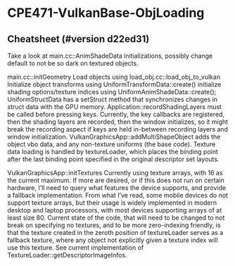 # CPE471-VulkanBase-ObjLoading

## Cheatsheet (#version d22ed31)

Take a look at main.cc::AnimShadeData initializations, possibly change default to not be so dark on textured objects.

main.cc::initGeometry
	Load objects using load_obj.cc::load_obj_to_vulkan
	Initialize object transforms using UniformTransformData::create()
	initialize shading options/texture indices using UniformAnimShadeData::create();
	UniformStructData has a setStruct method that synchronizes changes in struct data with the GPU memory.
	Application::recordShadingLayers must be called before pressing keys. Currently, the key callbacks are registered, then the shading layers are recorded, then the window initializes, so it might break the recording aspect if keys are held in-between recording layers and window initialization. 
	VulkanGraphicsApp::addMultiShapeObject adds the object vbo data, and any non-texture uniforms (the base code). Texture data loading is handled by textureLoader, which places the binding point after the last binding point specified in the original descriptor set layouts.

VulkanGraphicsApp::initTextures
	Currently using texture arrays, with 16 as the current maximum. If more are desired, or if this does not run on certain hardware, I’ll need to query what features the device supports, and provide a fallback implementation. From what I’ve read, some mobile devices do not support texture arrays, but their usage is widely implemented in modern desktop and laptop processors, with most devices supporting arrays of at least size 80. 
	Current state of the code, that will need to be changed to not break on specifying no textures, and to be more zero-indexing friendly, is that the texture created in the zeroth position of textureLoader serves as a fallback texture, where any object not explicitly given a texture index will use this texture. See current implementation of TextureLoader::getDescriptorImageInfos.

	
